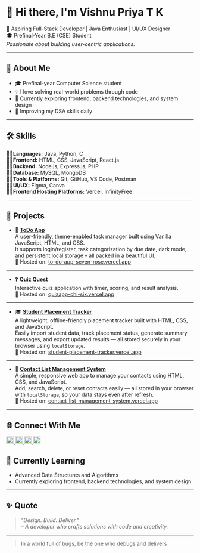 # 👋 Hi there, I'm Vishnu Priya T K

🚀 Aspiring Full-Stack Developer | Java Enthusiast | UI/UX Designer  
🎓 Prefinal-Year B.E (CSE) Student  
*Passionate about building user-centric applications.*

---

## 📌 About Me

- 🎓 Prefinal-year Computer Science student  
- 💡 I love solving real-world problems through code  
- 🔭 Currently exploring frontend, backend technologies, and system design  
- 🧠 Improving my DSA skills daily  

---

## 🛠️ Skills

👩‍💻**Languages:** Java, Python, C  
👩‍💻**Frontend:** HTML, CSS, JavaScript, React.js  
👩‍💻**Backend:** Node.js, Express.js, PHP  
👩‍💻**Database:** MySQL, MongoDB  
👩‍💻**Tools & Platforms:** Git, GitHub, VS Code, Postman  
👩‍💻**UI/UX:** Figma, Canva  
👩‍💻**Frontend Hosting Platforms:** Vercel, InfinityFree  

---

## 🚀 Projects

- 🔖 **[ToDo App](https://github.com/Vishnupriya-TK/ToDo---App.git)**  
  A user-friendly, theme-enabled task manager built using Vanilla JavaScript, HTML, and CSS.  
  It supports login/register, task categorization by due date, dark mode, and persistent local storage – all packed in a beautiful UI.  
  🔗 Hosted on: [to-do-app-seven-rose.vercel.app](https://to-do-app-seven-rose.vercel.app)

---

- ❓ **[Quiz Quest](https://github.com/Vishnupriya-TK/quizapp.git)**  
  Interactive quiz application with timer, scoring, and result analysis.  
  🔗 Hosted on: [quizapp-chi-six.vercel.app](https://quizapp-chi-six.vercel.app)

---

- 🎓 **[Student Placement Tracker](https://github.com/Vishnupriya-TK/Student-Placement-Tracker.git)**  
  A lightweight, offline-friendly placement tracker built with HTML, CSS, and JavaScript.  
  Easily import student data, track placement status, generate summary messages, and export updated results — all stored securely in your browser using `localStorage`.  
  🔗 Hosted on: [student-placement-tracker.vercel.app](https://student-placement-tracker-git-main-vishnu-priya-t-ks-projects.vercel.app)

---

- 📇 **[Contact List Management System](https://github.com/Vishnupriya-TK/Contact-List-Management-System.git)**  
  A simple, responsive web app to manage your contacts using HTML, CSS, and JavaScript.  
  Add, search, delete, or reset contacts easily — all stored in your browser with `localStorage`, so your data stays even after refresh.  
  🔗 Hosted on: [contact-list-management-system.vercel.app](https://vercel.com/vishnu-priya-t-ks-projects/contact-list-management-system/AjUFDK5Qr8CFEHNMGzbw4tpfeyxA)

---

## 🌐 Connect With Me

<p align="left">
  <a href="https://leetcode.com/u/VISHNUPRIYA-TK/" target="_blank">
    <img src="https://img.shields.io/badge/LeetCode-FFA116?style=flat&logo=leetcode&logoColor=white" alt="LeetCode" height="20"/>
  </a>
  <a href="https://www.linkedin.com/in/vishnu-priya-t-k-334288308/" target="_blank">
    <img src="https://img.shields.io/badge/LinkedIn-0077B5?style=flat&logo=linkedin&logoColor=white" alt="LinkedIn" height="20"/>
  </a>
  <a href="https://github.com/Vishnupriya-TK" target="_blank">
    <img src="https://img.shields.io/badge/GitHub-181717?style=flat&logo=github&logoColor=white" alt="GitHub" height="20"/>
  </a>
  <a href="mailto:tkvishnupriyacse@gmail.com" target="_blank">
    <img src="https://img.shields.io/badge/Email-D14836?style=flat&logo=gmail&logoColor=white" alt="Email" height="20"/>
  </a>
</p>


## 🧠 Currently Learning

- Advanced Data Structures and Algorithms  
- Currently exploring frontend, backend technologies, and system design

---

## ✨ Quote

> _"Design. Build. Deliver."_  
> *– A developer who crafts solutions with code and creativity.*
---
> In a world full of bugs, be the one who debugs and delivers
